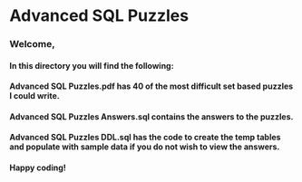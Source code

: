 # Advanced SQL Puzzles

### Welcome,

#### In this directory you will find the following:

#### Advanced SQL Puzzles.pdf has 40 of the most difficult set based puzzles I could write.  

#### Advanced SQL Puzzles Answers.sql contains the answers to the puzzles.

#### Advanced SQL Puzzles DDL.sql has the code to create the temp tables and populate with sample data if you do not wish to view the answers.

#### Happy coding!

